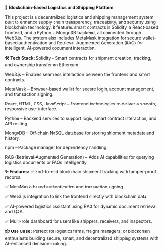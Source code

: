 **🚢 Blockchain-Based Logistics and Shipping Platform**

This project is a decentralized logistics and shipping management system built to enhance supply chain transparency, traceability, and security using blockchain technology. It features smart contracts in Solidity,
a React-based frontend, and a Python + MongoDB backend, all connected through Web3.js.
The system also includes MetaMask integration for secure wallet-based authentication and Retrieval-Augmented Generation (RAG) for intelligent, AI-powered document interaction.

**🛠️ Tech Stack:**
Solidity – Smart contracts for shipment creation, tracking, and ownership transfer on Ethereum.

Web3.js – Enables seamless interaction between the frontend and smart contracts.

MetaMask – Browser-based wallet for secure login, account management, and transaction signing.

React, HTML, CSS, JavaScript – Frontend technologies to deliver a smooth, responsive user interface.

Python – Backend services to support logic, smart contract interaction, and API routing.

MongoDB – Off-chain NoSQL database for storing shipment metadata and history.

npm – Package manager for dependency handling.

RAG (Retrieval-Augmented Generation) – Adds AI capabilities for querying logistics documents or FAQs intelligently.

**✨ Features:**
✅ End-to-end blockchain shipment tracking with tamper-proof records.

✅ MetaMask-based authentication and transaction signing.

✅ Web3.js integration to link the frontend directly with blockchain data.

✅ AI-powered logistics assistant using RAG for dynamic document retrieval and Q&A.

✅ Multi-role dashboard for users like shippers, receivers, and inspectors.

**📦 Use Case:**
Perfect for logistics firms, freight managers, or blockchain enthusiasts building secure, smart, and decentralized shipping systems with AI-enhanced decision-making.
